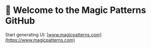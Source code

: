 # 👋 Welcome to the Magic Patterns GitHub

Start generating UI: [www.magicpatterns.com](https://www.magicpatterns.com)
